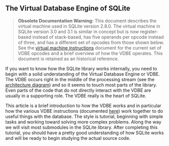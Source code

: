 ## The Virtual Database Engine of SQLite



> **Obsolete Documentation Warning:**
> This document describes the virtual machine used in SQLite version 2\.8\.0\. 
> The virtual machine in SQLite version 3\.0 and 3\.1 is similar in
> concept but is now register\-based instead of stack\-based, has five
> operands per opcode instead of three, and has a different set of
> opcodes from those shown below. See the [virtual machine instructions](opcode.html)
> document for the current set of VDBE opcodes and a brief overview
> of how the VDBE operates. This document is retained as an historical
> reference.


If you want to know how the SQLite library works internally,
you need to begin with a solid understanding of the Virtual Database
Engine or VDBE. The VDBE occurs right in the middle of the
processing stream (see the [architecture diagram](arch.html))
and so it seems to touch most parts of the library. Even
parts of the code that do not directly interact with the VDBE
are usually in a supporting role. The VDBE really is the heart of
SQLite.


This article is a brief introduction to how the VDBE
works and in particular how the various VDBE instructions
(documented [here](opcode.html)) work together
to do useful things with the database. The style is tutorial,
beginning with simple tasks and working toward solving more
complex problems. Along the way we will visit most
submodules in the SQLite library. After completing this tutorial,
you should have a pretty good understanding of how SQLite works
and will be ready to begin studying the actual source code.


